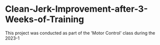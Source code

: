 # Clean-Jerk-Improvement-after-3-Weeks-of-Training
This project was conducted as part of the 'Motor Control' class during the 2023-1 
